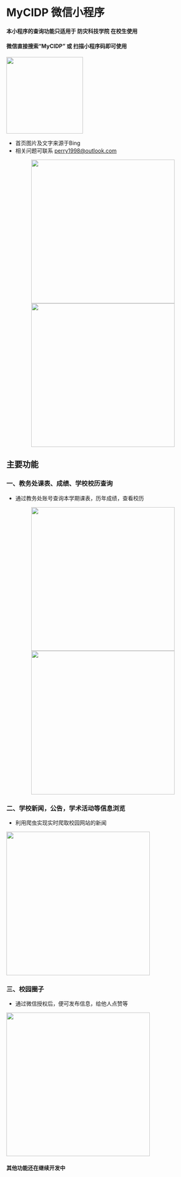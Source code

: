 
# MyCIDP 微信小程序 #

#### 本小程序的查询功能只适用于 防灾科技学院 在校生使用 ####
#### 微信直接搜索“MyCIDP” 或 扫描小程序码即可使用 ####

<img src="https://github.com/PFISH1998/MyCIDP/blob/master/pic/gh_37e12839e336_1280.jpg" width="200" />


* 首页图片及文字来源于Bing
* 相关问题可联系 perry1998@outlook.com

<div align="center">
<img src="https://github.com/PFISH1998/MyCIDP/blob/master/pic/WeChat%20Image_20190110142354.jpg" width="375"/>
 
<img src="https://github.com/PFISH1998/MyCIDP/blob/master/pic/WeChat%20Image_20190110142550.jpg" width="375" />
</div>

## 主要功能 ##

###  一、教务处课表、成绩、学校校历查询 ###

* 通过教务处账号查询本学期课表，历年成绩，查看校历

<div align="center">
 <img src="https://github.com/PFISH1998/MyCIDP/blob/master/pic/WeChat%20Image_20190110142554.jpg" width="375" />
 
 <img src="https://github.com/PFISH1998/MyCIDP/blob/master/pic/WeChat%20Image_20190110142645.jpg" width="375" />
</div>

### 二、学校新闻，公告，学术活动等信息浏览 ###

* 利用爬虫实现实时爬取校园网站的新闻
<img src="https://github.com/PFISH1998/MyCIDP/blob/master/pic/WeChat%20Image_20190110142542.jpg" width="375" />

### 三、校园圈子 ###

* 通过微信授权后，便可发布信息，给他人点赞等
<img src="https://github.com/PFISH1998/MyCIDP/blob/master/pic/WeChat%20Image_20190110142640.jpg" width="375" />


#### 其他功能还在继续开发中 ####
